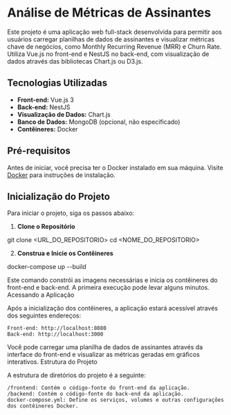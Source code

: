 ﻿# Análise de Métricas de Assinantes

Este projeto é uma aplicação web full-stack desenvolvida para permitir aos usuários carregar planilhas de dados de assinantes e visualizar métricas chave de negócios, como Monthly Recurring Revenue (MRR) e Churn Rate. Utiliza Vue.js no front-end e NestJS no back-end, com visualização de dados através das bibliotecas Chart.js ou D3.js.

## Tecnologias Utilizadas

- **Front-end:** Vue.js 3
- **Back-end:** NestJS
- **Visualização de Dados:** Chart.js
- **Banco de Dados:** MongoDB (opcional, não especificado)
- **Contêineres:** Docker

## Pré-requisitos

Antes de iniciar, você precisa ter o Docker instalado em sua máquina. Visite [Docker](https://www.docker.com/get-started) para instruções de instalação.

## Inicialização do Projeto

Para iniciar o projeto, siga os passos abaixo:

1. **Clone o Repositório**

git clone <URL_DO_REPOSITORIO>
cd <NOME_DO_REPOSITORIO>

2.  **Construa e Inicie os Contêineres**

docker-compose up --build

Este comando constrói as imagens necessárias e inicia os contêineres do front-end e back-end. A primeira execução pode levar alguns minutos.
Acessando a Aplicação

Após a inicialização dos contêineres, a aplicação estará acessível através dos seguintes endereços:

    Front-end: http://localhost:8080
    Back-end: http://localhost:3000

Você pode carregar uma planilha de dados de assinantes através da interface do front-end e visualizar as métricas geradas em gráficos interativos.
Estrutura do Projeto

A estrutura de diretórios do projeto é a seguinte:

    /frontend: Contém o código-fonte do front-end da aplicação.
    /backend: Contém o código-fonte do back-end da aplicação.
    docker-compose.yml: Define os serviços, volumes e outras configurações dos contêineres Docker.
